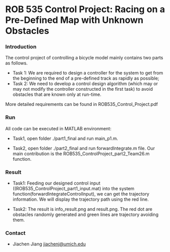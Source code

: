 # ROB 535 Control Project: Racing on a Pre-Defined Map with Unknown Obstacles #

### Introduction ###
The control project of controlling a bicycle model mainly contains two parts as follows.

* Task 1: We are required to design a controller for the system to get from the beginning to the end of a pre-defined track as rapidly as possible; 
* Task 2: We need to develop a control design algorithm (which may or may not modify the controller constructed in the first task) to avoid obstacles that are known only at run-time.
  
More detailed requirements can be found in ROB535_Control_Project.pdf

### Run ###
All code can be executed in MATLAB environment:

* Task1, open folder ./part1_final and run main_p1.m. 

* Task2, open folder ./part2_final and run forwardIntegrate.m file. Our main contribution is the ROB535_ControlProject_part2_Team26.m function.

### Result ###

* Task1: Feeding our designed control input ((ROB535_ControlProject_part1_input.mat) into the system function(forwardIntegrateControlInput), we can get the trajectory information. We will display the trajectory path using the red line.

* Task2: The result is info_result.png and result.png. The red dot are obstacles randomly generated and green lines are trajectory avoiding them.


### Contact ###

* Jiachen Jiang jiachenj@umich.edu

